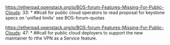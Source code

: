 https://etherpad.openstack.org/p/BOS-forum-Features-Missing-For-Public-Clouds: 33: 			* ##call for public cloud operators to read proposal for keystone specs on 'unified limits' see BOS-forum-quotas

https://etherpad.openstack.org/p/BOS-forum-Features-Missing-For-Public-Clouds: 47: 			* ##call for public cloud deployers to support the new maintainer fo rthe VPN as a Service feature.

